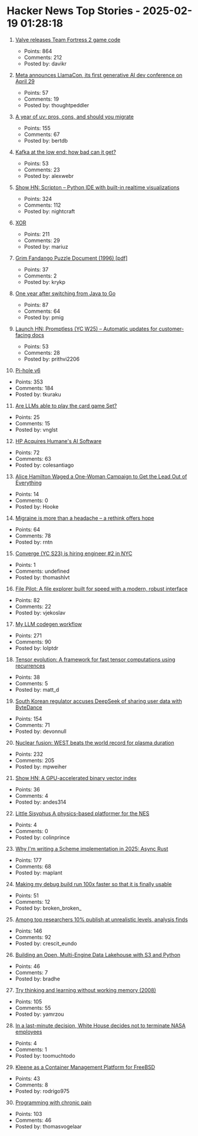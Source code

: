 # Hacker News Top Stories - 2025-02-19 01:28:18

1. [Valve releases Team Fortress 2 game code](https://github.com/ValveSoftware/source-sdk-2013/commit/0759e2e8e179d5352d81d0d4aaded72c1704b7a9)
   - Points: 864
   - Comments: 212
   - Posted by: davikr

2. [Meta announces LlamaCon, its first generative AI dev conference on April 29](https://www.meta.com/blog/connect-2025-llamacon-save-the-date/)
   - Points: 57
   - Comments: 19
   - Posted by: thoughtpeddler

3. [A year of uv: pros, cons, and should you migrate](https://www.bitecode.dev/p/a-year-of-uv-pros-cons-and-should)
   - Points: 155
   - Comments: 67
   - Posted by: bertdb

4. [Kafka at the low end: how bad can it get?](https://broot.ca/kafka-at-the-low-end.html)
   - Points: 53
   - Comments: 23
   - Posted by: alexwebr

5. [Show HN: Scripton – Python IDE with built-in realtime visualizations](https://scripton.dev)
   - Points: 324
   - Comments: 112
   - Posted by: nightcraft

6. [XOR](https://www.chiark.greenend.org.uk/~sgtatham/quasiblog/xor/)
   - Points: 211
   - Comments: 29
   - Posted by: mariuz

7. [Grim Fandango Puzzle Document (1996) [pdf]](http://gameshelf.jmac.org/2008/11/13/GrimPuzzleDoc_small.pdf)
   - Points: 37
   - Comments: 2
   - Posted by: krykp

8. [One year after switching from Java to Go](https://glasskube.dev/blog/from-java-to-go/)
   - Points: 87
   - Comments: 64
   - Posted by: pmig

9. [Launch HN: Promptless (YC W25) – Automatic updates for customer-facing docs](undefined)
   - Points: 53
   - Comments: 28
   - Posted by: prithvi2206

10. [Pi-hole v6](https://pi-hole.net/blog/2025/02/18/introducing-pi-hole-v6/)
   - Points: 353
   - Comments: 184
   - Posted by: tkuraku

11. [Are LLMs able to play the card game Set?](https://github.com/vnglst/when-ai-fails/tree/main/playing-set)
   - Points: 25
   - Comments: 15
   - Posted by: vnglst

12. [HP Acquires Humane's AI Software](https://humane.com/media/humane-hp)
   - Points: 72
   - Comments: 63
   - Posted by: colesantiago

13. [Alice Hamilton Waged a One-Woman Campaign to Get the Lead Out of Everything](https://www.smithsonianmag.com/innovation/how-alice-hamilton-waged-one-woman-campaign-get-lead-out-everything-180985960/)
   - Points: 14
   - Comments: 0
   - Posted by: Hooke

14. [Migraine is more than a headache – a rethink offers hope](https://www.nature.com/articles/d41586-025-00456-x)
   - Points: 64
   - Comments: 78
   - Posted by: rntn

15. [Converge (YC S23) is hiring engineer #2 in NYC](https://jobs.gem.com/converge/am9icG9zdDreA6I3WJ4ZJ1Yx_WHS5zKP)
   - Points: 1
   - Comments: undefined
   - Posted by: thomashlvt

16. [File Pilot: A file explorer built for speed with a modern, robust interface](https://filepilot.tech/)
   - Points: 82
   - Comments: 22
   - Posted by: vjekoslav

17. [My LLM codegen workflow](https://harper.blog/2025/02/16/my-llm-codegen-workflow-atm/)
   - Points: 271
   - Comments: 90
   - Posted by: lolptdr

18. [Tensor evolution: A framework for fast tensor computations using recurrences](https://arxiv.org/abs/2502.03402)
   - Points: 38
   - Comments: 5
   - Posted by: matt_d

19. [South Korean regulator accuses DeepSeek of sharing user data with ByteDance](https://www.bbc.com/news/articles/c4gex0x87g4o)
   - Points: 154
   - Comments: 71
   - Posted by: devonnull

20. [Nuclear fusion: WEST beats the world record for plasma duration](https://www.cea.fr/english/Pages/News/nuclear-fusion-west-beats-the-world-record-for-plasma-duration.aspx)
   - Points: 232
   - Comments: 205
   - Posted by: mpweiher

21. [Show HN: A GPU-accelerated binary vector index](https://rlafuente.com/post?post=2024-6-12-a-binary-vector-store)
   - Points: 36
   - Comments: 4
   - Posted by: andes314

22. [Little Sisyphus A physics-based platformer for the NES](https://pubby.games/sisyphus.html)
   - Points: 4
   - Comments: 0
   - Posted by: colinprince

23. [Why I'm writing a Scheme implementation in 2025: Async Rust](https://maplant.com/2025-02-17-Why-I%27m-Writing-a-Scheme-Implementation-in-2025-(The-Answer-is-Async-Rust).html)
   - Points: 177
   - Comments: 68
   - Posted by: maplant

24. [Making my debug build run 100x faster so that it is finally usable](https://gaultier.github.io/blog/making_my_debug_build_run_100_times_faster.html)
   - Points: 51
   - Comments: 12
   - Posted by: broken_broken_

25. [Among top researchers 10% publish at unrealistic levels, analysis finds](https://www.chemistryworld.com/news/among-worlds-top-researchers-10-publish-at-unrealistic-levels-analysis-finds/4020962.article)
   - Points: 146
   - Comments: 92
   - Posted by: crescit_eundo

26. [Building an Open, Multi-Engine Data Lakehouse with S3 and Python](https://tower.dev/blog/building-an-open-multi-engine-data-lakehouse-with-s3-and-python)
   - Points: 46
   - Comments: 7
   - Posted by: bradhe

27. [Try thinking and learning without working memory (2008)](https://sharpbrains.com/blog/2008/05/25/try-thinking-and-learning-without-working-memory/)
   - Points: 105
   - Comments: 55
   - Posted by: yamrzou

28. [In a last-minute decision, White House decides not to terminate NASA employees](https://arstechnica.com/space/2025/02/nasa-receives-11th-hour-reprieve-from-probationary-employee-cuts/)
   - Points: 4
   - Comments: 1
   - Posted by: toomuchtodo

29. [Kleene as a Container Management Platform for FreeBSD](https://gyptazy.com/howto-kleene-as-a-container-management-platform-for-freebsd/)
   - Points: 43
   - Comments: 8
   - Posted by: rodrigo975

30. [Programming with chronic pain](https://thomasvogelaar.me/posts/programming-with-chronic-pain/)
   - Points: 103
   - Comments: 46
   - Posted by: thomasvogelaar

